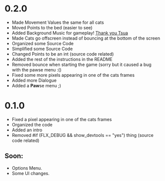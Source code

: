 
# 0.2.0

- Made Movement Values the same for all cats
- Moved Points to the bed (easier to see)
- Added Background Music for gameplay! [Thank you Tsua](https://www.youtube.com/channel/UC-bb9hlPaRDR2ASv2pETGCQ)
- Made Cats go offscreen instead of bouncing at the bottom of the screen
- Organized some Source Code
- Simplified some Source Code
- Changed Points to be an int (source code related)
- Added the rest of the instructions in the README
- Removed bounce when starting the game (sorry but it caused a bug with the pawse menu :()
- Fixed some more pixels appearing in one of the cats frames
- Added more Dialogue
- Added a **Paw**se menu ;)

# 0.1.0

- Fixed a pixel appearing in one of the cats frames
- Organized the code
- Added an intro
- Removed #if (FLX_DEBUG && show_devtools == "yes") thing (source code related)

## Soon:
- Options Menu.
- Some UI changes.